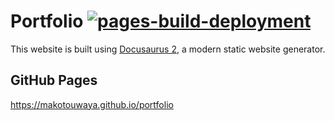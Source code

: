 # Portfolio [![pages-build-deployment](https://github.com/MakotoUwaya/portfolio/actions/workflows/pages/pages-build-deployment/badge.svg?branch=gh-pages)](https://github.com/MakotoUwaya/portfolio/actions/workflows/pages/pages-build-deployment)

This website is built using [Docusaurus 2](https://docusaurus.io/), a modern static website generator.

## GitHub Pages

https://makotouwaya.github.io/portfolio

